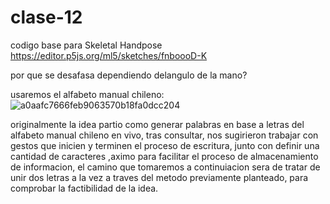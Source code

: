 # clase-12

codigo base para Skeletal Handpose
https://editor.p5js.org/ml5/sketches/fnboooD-K

por que se desafasa dependiendo delangulo de la mano?

usaremos el alfabeto manual chileno:
![a0aafc7666feb9063570b18fa0dcc204](https://github.com/user-attachments/assets/efb53117-c044-44dd-a995-2b0b3714f70a)

originalmente la idea partio como generar palabras en base a letras del alfabeto manual chileno en vivo, tras consultar, nos sugirieron trabajar con gestos que inicien y terminen el proceso de escritura, junto con definir una cantidad de caracteres ,aximo para facilitar el proceso de almacenamiento de informacion, el camino que tomaremos a continuiacion sera de tratar de unir dos letras a la vez a traves del metodo previamente planteado, para comprobar la factibilidad de la idea.
